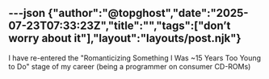 ---json
{"author":"@topghost","date":"2025-07-23T07:33:23Z","title":"","tags":["don&#x2019;t worry about it"],"layout":"layouts/post.njk"}
---
I have re-entered the &#x22;Romanticizing Something I Was ~15 Years Too Young to Do&#x22; stage of my career (being a programmer on consumer CD-ROMs)

